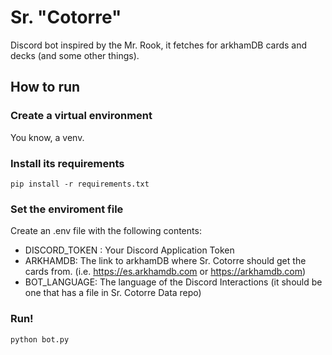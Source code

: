# Sr. "Cotorre"
Discord bot inspired by the Mr. Rook, it fetches for arkhamDB cards and decks (and some other things).

## How to run

### Create a virtual environment

You know, a venv.

### Install its requirements

    pip install -r requirements.txt

### Set the enviroment file

Create an .env file with the following contents:
    
- DISCORD_TOKEN : Your Discord Application Token
- ARKHAMDB: The link to arkhamDB where Sr. Cotorre should get the cards from. (i.e. https://es.arkhamdb.com or https://arkhamdb.com)
- BOT_LANGUAGE: The language of the Discord Interactions (it should be one that has a file in Sr. Cotorre Data repo)

### Run!

    python bot.py

